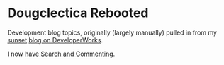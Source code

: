 # Dougclectica Rebooted

Development blog topics, originally (largely manually) pulled in from my [sunset](https://developer.ibm.com/code/dw-connections-sunset-faq/) [blog on DeveloperWorks](https://www.ibm.com/developerworks/community/blogs/Dougclectica/).

I now [have Search and Commenting](https://dougbreaux.github.io/2020/10/14/How-this-Blog-is-Built.html).
